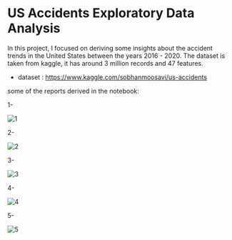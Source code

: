 # US Accidents Exploratory Data Analysis
In this project, I focused on deriving some insights about the accident trends in the United States between the years 2016 - 2020. The dataset is taken from kaggle, it has around 3 million records and 47 features.
* dataset : https://www.kaggle.com/sobhanmoosavi/us-accidents

some of the reports derived in the notebook:


1-

![1](https://user-images.githubusercontent.com/67188835/118378355-f8b4dd00-b5db-11eb-849b-4ac303e1de4f.PNG)

2-

![2](https://user-images.githubusercontent.com/67188835/118378356-f94d7380-b5db-11eb-99a5-2c465045d4ca.PNG)

3-

![3](https://user-images.githubusercontent.com/67188835/118378357-f9e60a00-b5db-11eb-855f-3902a8e61cbb.PNG)

4-


![4](https://user-images.githubusercontent.com/67188835/118378358-f9e60a00-b5db-11eb-94cf-2aaeade2d8f7.PNG)

5-

![5](https://user-images.githubusercontent.com/67188835/118378359-fa7ea080-b5db-11eb-8645-cc794657671f.PNG)



